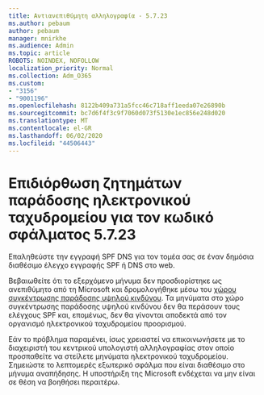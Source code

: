```yaml
---
title: Αντιανεπιθύμητη αλληλογραφία - 5.7.23
ms.author: pebaum
author: pebaum
manager: mnirkhe
ms.audience: Admin
ms.topic: article
ROBOTS: NOINDEX, NOFOLLOW
localization_priority: Normal
ms.collection: Adm_O365
ms.custom:
- "3156"
- "9001196"
ms.openlocfilehash: 8122b409a731a5fcc46c718aff1eeda07e26890b
ms.sourcegitcommit: bc7d6f4f3c9f7060d073f5130e1ec856e248d020
ms.translationtype: MT
ms.contentlocale: el-GR
ms.lasthandoff: 06/02/2020
ms.locfileid: "44506443"
---
```

# <a name="fix-email-delivery-issues-for-error-code-5723"></a>Επιδιόρθωση ζητημάτων παράδοσης ηλεκτρονικού ταχυδρομείου για τον κωδικό σφάλματος 5.7.23

Επαληθεύστε την εγγραφή SPF DNS για τον τομέα σας σε έναν δημόσια διαθέσιμο έλεγχο εγγραφής SPF ή DNS στο web.

Βεβαιωθείτε ότι το εξερχόμενο μήνυμα δεν προσδιορίστηκε ως ανεπιθύμητο από τη Microsoft και δρομολογήθηκε μέσω του [χώρου συγκέντρωσης παράδοσης υψηλού κινδύνου](https://docs.microsoft.com/microsoft-365/security/office-365-security/high-risk-delivery-pool-for-outbound-messages). Τα μηνύματα στο χώρο συγκέντρωσης παράδοσης υψηλού κινδύνου δεν θα περάσουν τους ελέγχους SPF και, επομένως, δεν θα γίνονται αποδεκτά από τον οργανισμό ηλεκτρονικού ταχυδρομείου προορισμού.

Εάν το πρόβλημα παραμένει, ίσως χρειαστεί να επικοινωνήσετε με το διαχειριστή του κεντρικού υπολογιστή αλληλογραφίας στον οποίο προσπαθείτε να στείλετε μηνύματα ηλεκτρονικού ταχυδρομείου. Σημειώστε το λεπτομερές εξωτερικό σφάλμα που είναι διαθέσιμο στο μήνυμα αναπήδησης. Η υποστήριξη της Microsoft ενδέχεται να μην είναι σε θέση να βοηθήσει περαιτέρω.
